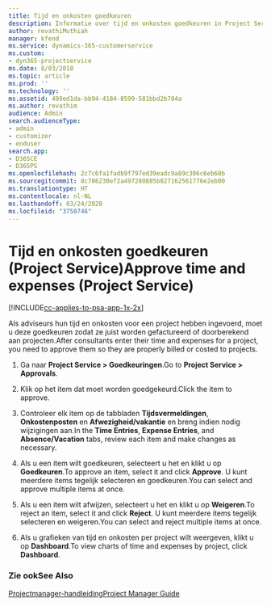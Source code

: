 ```yaml
---
title: Tijd en onkosten goedkeuren
description: Informatie over tijd en onkosten goedkeuren in Project Service
author: revathiMuthiah
manager: kfend
ms.service: dynamics-365-customerservice
ms.custom:
- dyn365-projectservice
ms.date: 8/03/2018
ms.topic: article
ms.prod: ''
ms.technology: ''
ms.assetid: 499ed1da-bb94-4184-8599-581bbd2b784a
ms.author: revathim
audience: Admin
search.audienceType:
- admin
- customizer
- enduser
search.app:
- D365CE
- D365PS
ms.openlocfilehash: 2c7c6fa1fadb9f797ed39eadc9a89c306c6eb60b
ms.sourcegitcommit: 8c786230ef2a497280885b827162561776e2eb00
ms.translationtype: HT
ms.contentlocale: nl-NL
ms.lasthandoff: 03/24/2020
ms.locfileid: "3750746"
---
```

# <a name="approve-time-and-expenses-project-service"></a><span data-ttu-id="5fadd-103">Tijd en onkosten goedkeuren (Project Service)</span><span class="sxs-lookup"><span data-stu-id="5fadd-103">Approve time and expenses (Project Service)</span></span>

[!INCLUDE[cc-applies-to-psa-app-1x-2x](../includes/cc-applies-to-psa-app-1x-2x.md)]

<span data-ttu-id="5fadd-104">Als adviseurs hun tijd en onkosten voor een project hebben ingevoerd, moet u deze goedkeuren zodat ze juist worden gefactureerd of doorberekend aan projecten.</span><span class="sxs-lookup"><span data-stu-id="5fadd-104">After consultants enter their time and expenses for a project, you need to approve them so they are properly billed or costed to projects.</span></span>  
  
1.  <span data-ttu-id="5fadd-105">Ga naar **Project Service > Goedkeuringen**.</span><span class="sxs-lookup"><span data-stu-id="5fadd-105">Go to **Project Service > Approvals**.</span></span>  
  
2.  <span data-ttu-id="5fadd-106">Klik op het item dat moet worden goedgekeurd.</span><span class="sxs-lookup"><span data-stu-id="5fadd-106">Click the item to approve.</span></span>  
  
3.  <span data-ttu-id="5fadd-107">Controleer elk item op de tabbladen **Tijdsvermeldingen**, **Onkostenposten** en **Afwezigheid/vakantie** en breng indien nodig wijzigingen aan.</span><span class="sxs-lookup"><span data-stu-id="5fadd-107">In the **Time Entries**, **Expense Entries**, and **Absence/Vacation** tabs, review each item and make changes as necessary.</span></span>  
  
4.  <span data-ttu-id="5fadd-108">Als u een item wilt goedkeuren, selecteert u het en klikt u op **Goedkeuren**.</span><span class="sxs-lookup"><span data-stu-id="5fadd-108">To approve an item, select it and click **Approve**.</span></span> <span data-ttu-id="5fadd-109">U kunt meerdere items tegelijk selecteren en goedkeuren.</span><span class="sxs-lookup"><span data-stu-id="5fadd-109">You can select and approve multiple items at once.</span></span>  
  
5.  <span data-ttu-id="5fadd-110">Als u een item wilt afwijzen, selecteert u het en klikt u op **Weigeren**.</span><span class="sxs-lookup"><span data-stu-id="5fadd-110">To reject an item, select it and click **Reject**.</span></span> <span data-ttu-id="5fadd-111">U kunt meerdere items tegelijk selecteren en weigeren.</span><span class="sxs-lookup"><span data-stu-id="5fadd-111">You can select and reject multiple items at once.</span></span>  
  
6.  <span data-ttu-id="5fadd-112">Als u grafieken van tijd en onkosten per project wilt weergeven, klikt u op **Dashboard**.</span><span class="sxs-lookup"><span data-stu-id="5fadd-112">To view charts of time and expenses by project, click **Dashboard**.</span></span>  
  
### <a name="see-also"></a><span data-ttu-id="5fadd-113">Zie ook</span><span class="sxs-lookup"><span data-stu-id="5fadd-113">See Also</span></span>  
 [<span data-ttu-id="5fadd-114">Projectmanager-handleiding</span><span class="sxs-lookup"><span data-stu-id="5fadd-114">Project Manager Guide</span></span>](../project-service/project-manager-guide.md)
